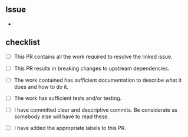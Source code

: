 Issue
-----------

-

checklist
---------
- [ ] This PR contains all the work required to resolve the linked issue.

- [ ] This PR results in breaking changes to upstream dependencies.

- [ ] The work contained has sufficient documentation to describe what it does and how to do it.

- [ ] The work has sufficient tests and/or testing.

- [ ] I have committed clear and descriptive commits. Be considerate as somebody else will have to read these.

- [ ] I have added the appropriate labels to this PR.
